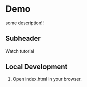 # Demo

some description!!


## Subheader

Watch tutorial

## Local Development

1. Open index.html in your browser.
